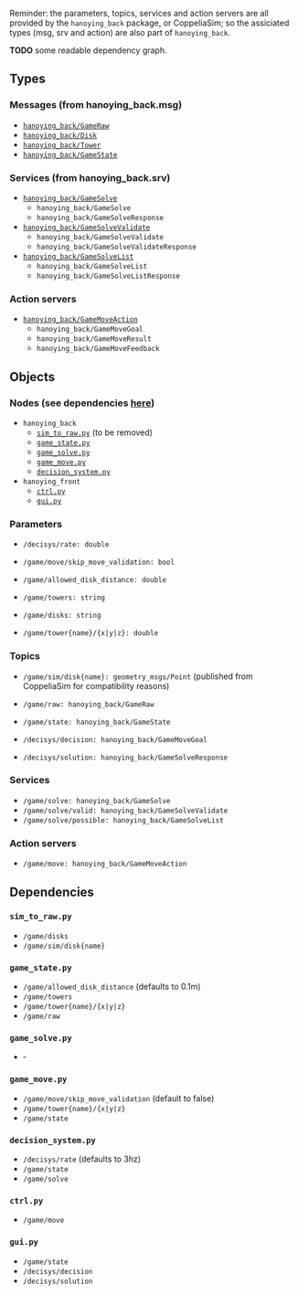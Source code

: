 Reminder: the parameters, topics, services and action servers are all provided by the `hanoying_back` package, or CoppeliaSim; so the assiciated types (msg, srv and action) are also part of `hanoying_back`.

**TODO** some readable dependency graph.

## Types

### Messages (from hanoying_back.msg)
  - [`hanoying_back/GameRaw`](hanoying_back/msg/GameRaw.msg)
  - [`hanoying_back/Disk`](hanoying_back/msg/Disk.msg)
  - [`hanoying_back/Tower`](hanoying_back/msg/Tower.msg)
  - [`hanoying_back/GameState`](hanoying_back/msg/GameState.msg)

### Services (from hanoying_back.srv)
  - [`hanoying_back/GameSolve`](hanoying_back/srv/GameSolve.srv)
    - `hanoying_back/GameSolve`
    - `hanoying_back/GameSolveResponse`
  - [`hanoying_back/GameSolveValidate`](hanoying_back/srv/GameSolveValidate.srv)
    - `hanoying_back/GameSolveValidate`
    - `hanoying_back/GameSolveValidateResponse`
  - [`hanoying_back/GameSolveList`](hanoying_back/srv/GameSolveList.srv)
    - `hanoying_back/GameSolveList`
    - `hanoying_back/GameSolveListResponse`

### Action servers
  - [`hanoying_back/GameMoveAction`](hanoying_back/action/GameMove.action)
    - `hanoying_back/GameMoveGoal`
    - `hanoying_back/GameMoveResult`
    - `hanoying_back/GameMoveFeedback`

## Objects

### Nodes (see dependencies [here](#Dependencies))
  - `hanoying_back`
    - [`sim_to_raw.py`](hanoying_back/src/sim_to_raw/sim_to_raw.py) (to be removed)
    - [`game_state.py`](hanoying_back/src/game_state/game_state.py)
    - [`game_solve.py`](hanoying_back/src/game_solve/game_solve.py)
    - [`game_move.py`](hanoying_back/src/game_move/game_move.py)
    - [`decision_system.py`](hanoying_back/src/decision_system/decision_system.py)
  - `hanoying_front`
    - [`ctrl.py`](hanoying_front/src/ctrl/ctrl.py)
    - [`gui.py`](hanoying_front/src/gui/gui.py)

### Parameters
  - `/decisys/rate: double`
  - `/game/move/skip_move_validation: bool`

  - `/game/allowed_disk_distance: double`
  - `/game/towers: string`
  - `/game/disks: string`
  - `/game/tower{name}/{x|y|z}: double`

### Topics
  - `/game/sim/disk{name}: geometry_msgs/Point` (published from CoppeliaSim for compatibility reasons)

  - `/game/raw: hanoying_back/GameRaw`
  - `/game/state: hanoying_back/GameState`
  - `/decisys/decision: hanoying_back/GameMoveGoal`
  - `/decisys/solution: hanoying_back/GameSolveResponse`

### Services
  - `/game/solve: hanoying_back/GameSolve`
  - `/game/solve/valid: hanoying_back/GameSolveValidate`
  - `/game/solve/possible: hanoying_back/GameSolveList`

### Action servers
  - `/game/move: hanoying_back/GameMoveAction`

## Dependencies

### `sim_to_raw.py`
  - `/game/disks`
  - `/game/sim/disk{name}`

### `game_state.py`
  - `/game/allowed_disk_distance` (defaults to 0.1m)
  - `/game/towers`
  - `/game/tower{name}/{x|y|z}`
  - `/game/raw`

### `game_solve.py`
  - &dash;

### `game_move.py`
  - `/game/move/skip_move_validation` (default to false)
  - `/game/tower{name}/{x|y|z}`
  - `/game/state`

### `decision_system.py`
  - `/decisys/rate` (defaults to 3hz)
  - `/game/state`
  - `/game/solve`

### `ctrl.py`
  - `/game/move`

### `gui.py`
  - `/game/state`
  - `/decisys/decision`
  - `/decisys/solution`
